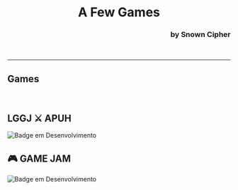 <h1 align="center">A Few Games</<h1>
  <h3 align="right">by Snown Cipher</h3>
  <br/>
  <hr/>
  <h2> Games</h2>
  <br/> 
  
  ## LGGJ :crossed_swords: APUH
  
![Badge em Desenvolvimento](http://img.shields.io/static/v1?label=STATUS&message=EM%20DESENVOLVIMENTO&color=GREEN&style=for-the-badge)

 ## :video_game: GAME JAM
  
![Badge em Desenvolvimento](http://img.shields.io/static/v1?label=STATUS&message=EM%20DESENVOLVIMENTO&color=GREEN&style=for-the-badge)
